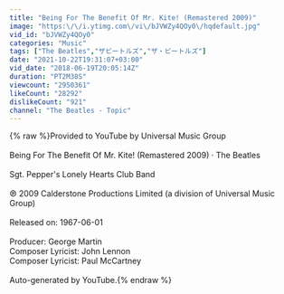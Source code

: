 ```yaml
---
title: "Being For The Benefit Of Mr. Kite! (Remastered 2009)"
image: "https:\/\/i.ytimg.com\/vi\/bJVWZy4QOy0\/hqdefault.jpg"
vid_id: "bJVWZy4QOy0"
categories: "Music"
tags: ["The Beatles","ザビートルズ","ザ・ビートルズ"]
date: "2021-10-22T19:31:07+03:00"
vid_date: "2018-06-19T20:05:14Z"
duration: "PT2M38S"
viewcount: "2950361"
likeCount: "28292"
dislikeCount: "921"
channel: "The Beatles - Topic"
---
```

{% raw %}Provided to YouTube by Universal Music Group<br /><br />Being For The Benefit Of Mr. Kite! (Remastered 2009) · The Beatles<br /><br />Sgt. Pepper's Lonely Hearts Club Band<br /><br />℗ 2009 Calderstone Productions Limited (a division of Universal Music Group)<br /><br />Released on: 1967-06-01<br /><br />Producer: George Martin<br />Composer  Lyricist: John Lennon<br />Composer  Lyricist: Paul McCartney<br /><br />Auto-generated by YouTube.{% endraw %}
